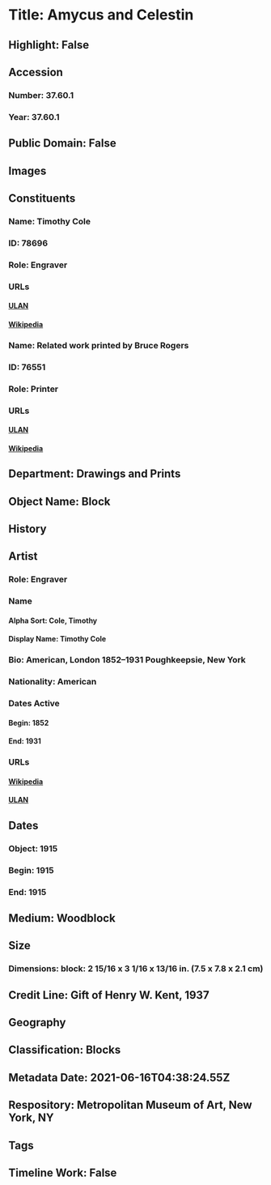 # Title: Amycus and Celestin
## Highlight: False
## Accession
### Number: 37.60.1
### Year: 37.60.1
## Public Domain: False
## Images
## Constituents
### Name: Timothy Cole
### ID: 78696
### Role: Engraver
### URLs
#### [ULAN](http://vocab.getty.edu/page/ulan/500022162)
#### [Wikipedia](https://www.wikidata.org/wiki/Q7807116)
### Name: Related work printed by Bruce Rogers
### ID: 76551
### Role: Printer
### URLs
#### [ULAN](http://vocab.getty.edu/page/ulan/500075164)
#### [Wikipedia](https://www.wikidata.org/wiki/Q4978228)
## Department: Drawings and Prints
## Object Name: Block
## History
## Artist
### Role: Engraver
### Name
#### Alpha Sort: Cole, Timothy
#### Display Name: Timothy Cole
### Bio: American, London 1852–1931 Poughkeepsie, New York
### Nationality: American
### Dates Active
#### Begin: 1852
#### End: 1931
### URLs
#### [Wikipedia](https://www.wikidata.org/wiki/Q7807116)
#### [ULAN](http://vocab.getty.edu/page/ulan/500022162)
## Dates
### Object: 1915
### Begin: 1915
### End: 1915
## Medium: Woodblock
## Size
### Dimensions: block: 2 15/16 x 3 1/16 x 13/16 in. (7.5 x 7.8 x 2.1 cm)
## Credit Line: Gift of Henry W. Kent, 1937
## Geography
## Classification: Blocks
## Metadata Date: 2021-06-16T04:38:24.55Z
## Respository: Metropolitan Museum of Art, New York, NY
## Tags
## Timeline Work: False